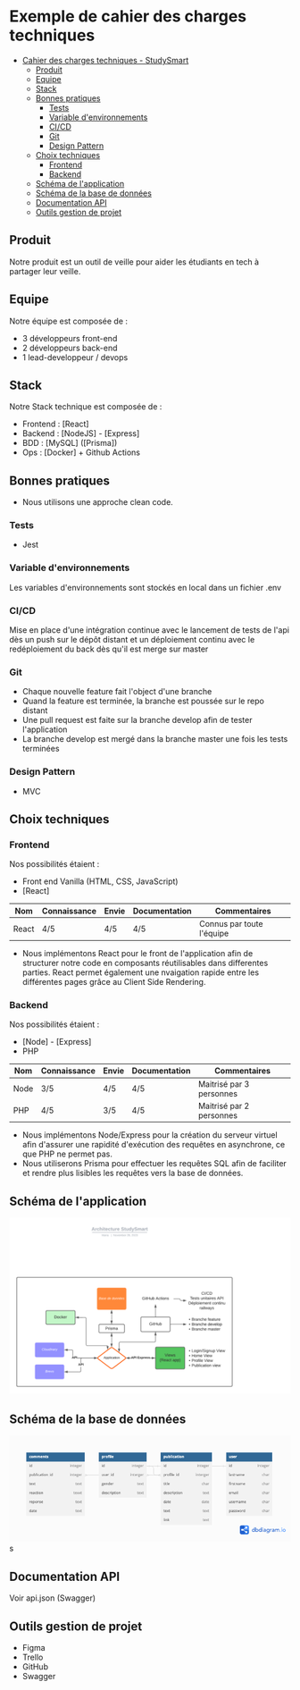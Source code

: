 # Exemple de cahier des charges techniques

- [Cahier des charges techniques - StudySmart](#cahier-des-charges-techniques-studysmart)
  - [Produit](#produit)
  - [Equipe](#equipe)
  - [Stack](#stack)
  - [Bonnes pratiques](#bonnes-pratiques)
    - [Tests](#tests)
    - [Variable d'environnements](#variable-denvironnements)
    - [CI/CD](#cicd)
    - [Git](#git)
    - [Design Pattern](#design-pattern)
  - [Choix techniques](#choix-techniques)
    - [Frontend](#frontend)
    - [Backend](#backend)
  - [Schéma de l'application](#schéma-de-lapplication)
  - [Schéma de la base de données](#schéma-de-la-base-de-données)
  - [Documentation API](#documentation-api)
  - [Outils gestion de projet](#outils-gestion-de-projet)

## Produit

Notre produit est un outil de veille pour aider les étudiants en tech à partager leur veille.

## Equipe

Notre équipe est composée de :

- 3 développeurs front-end
- 2 développeurs back-end
- 1 lead-developpeur / devops

## Stack

Notre Stack technique est composée de :

- Frontend : [React]
- Backend : [NodeJS] - [Express]
- BDD : [MySQL] ([Prisma])
- Ops : [Docker] + Github Actions

## Bonnes pratiques

- Nous utilisons une approche clean code.

### Tests

- Jest

### Variable d'environnements

Les variables d'environnements sont stockés en local dans un fichier .env

### CI/CD

Mise en place d'une intégration continue avec le lancement de tests de l'api dès un push sur le dépôt distant et un déploiement continu avec le redéploiement du back dès qu'il est merge sur master

### Git

- Chaque nouvelle feature fait l'object d'une branche
- Quand la feature est terminée, la branche est poussée sur le repo distant
- Une pull request est faite sur la branche develop afin de tester l'application
- La branche develop est mergé dans la branche master une fois les tests terminées

### Design Pattern

- MVC

## Choix techniques

### Frontend

Nos possibilités étaient :

- Front end Vanilla (HTML, CSS, JavaScript)
- [React]

| Nom   | Connaissance | Envie | Documentation | Commentaires              |
| ----- | ------------ | ----- | ------------- | ------------------------- |
| React | 4/5          | 4/5   | 4/5           | Connus par toute l'équipe |

- Nous implémentons React pour le front de l'application afin de structurer notre code en composants réutilisables dans differentes parties. React permet également une nvaigation rapide entre les différentes pages grâce au Client Side Rendering.

### Backend

Nos possibilités étaient :

- [Node] - [Express]
- PHP

| Nom  | Connaissance | Envie | Documentation | Commentaires             |
| ---- | ------------ | ----- | ------------- | ------------------------ |
| Node | 3/5          | 4/5   | 4/5           | Maitrisé par 3 personnes |
| PHP  | 4/5          | 3/5   | 4/5           | Maitrisé par 2 personnes |

- Nous implémentons Node/Express pour la création du serveur virtuel afin d'assurer une rapidité d'exécution des requêtes en asynchrone, ce que PHP ne permet pas.
- Nous utiliserons Prisma pour effectuer les requêtes SQL afin de faciliter et rendre plus lisibles les requêtes vers la base de données.

## Schéma de l'application

![Texte alternatif](Architecture-StudySmart.png "Schéma de l'application")

## Schéma de la base de données

![Texte alternatif](database.png "Schéma de la base de données")
s

## Documentation API

Voir api.json (Swagger)

## Outils gestion de projet

- Figma
- Trello
- GitHub
- Swagger
